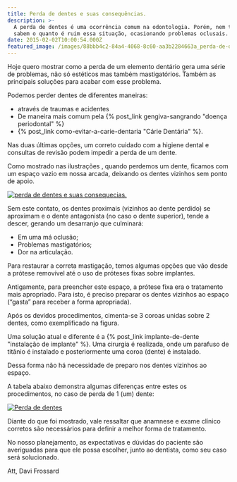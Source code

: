 ```yaml
---
title: Perda de dentes e suas consequências.
description: >-
  A perda de dentes é uma ocorrência comum na odontologia. Porém, nem todos
  sabem o quanto é ruim essa situação, ocasionando problemas oclusais. Confira.
date: 2015-02-02T10:00:54.000Z
featured_image: /images/88bbb4c2-84a4-4068-8c60-aa3b2284663a_perda-de-dentes1.jpg
---
```


Hoje quero mostrar como a perda de um elemento dentário gera uma série de problemas, não só estéticos mas também mastigatórios. Também as principais soluções para acabar com esse problema. 

Podemos perder dentes de diferentes maneiras: 

* através de traumas e acidentes 
* De maneira mais comum pela {% post_link gengiva-sangrando "doença periodontal" %} 
* {% post_link como-evitar-a-carie-dentaria "Cárie Dentária" %}. 

Nas duas últimas opções, um correto cuidado com a higiene dental e consultas de revisão podem impedir a perda de um dente. 

Como mostrado nas ilustrações , quando perdemos um dente, ficamos com um espaço vazio em nossa arcada, deixando os dentes vizinhos sem ponto de apoio. 

[![perda de dentes e suas consequecias.](/images/79e11d27-5592-4253-b7b1-aa86bc9f19e1_perda-de-dentes-e-suas-consequecias..png)](/images/79e11d27-5592-4253-b7b1-aa86bc9f19e1_perda-de-dentes-e-suas-consequecias..png) 

Sem este contato, os dentes proximais (vizinhos ao dente perdido) se aproximam e o dente antagonista (no caso o dente superior), tende a descer, gerando um desarranjo que culminará:

* Em uma má oclusão; 
* Problemas mastigatórios;
* Dor na articulação. 

Para restaurar a correta mastigação, temos algumas opções que vão desde a prótese removível até o uso de próteses fixas sobre implantes. 

Antigamente, para preencher este espaço, a prótese fixa era o tratamento mais apropriado. Para isto, é preciso preparar os dentes vizinhos ao espaço (“gasta” para receber a forma apropriada). 

Após os devidos procedimentos, cimenta-se 3 coroas unidas sobre 2 dentes, como exemplificado na figura. 

Uma solução atual e diferente é a {% post_link implante-de-dente "instalação de implante" %}. Uma cirurgia é realizada, onde um parafuso de titânio é instalado e posteriormente uma coroa (dente) é instalado. 

Dessa forma não há necessidade de preparo nos dentes vizinhos ao espaço. 

A tabela abaixo demonstra algumas diferenças entre estes os procedimentos, no caso de perda de 1 (um) dente: 

[![Perda de dentes](/images/de8bbb78-68d8-4638-ac1a-d8763083c213_Perda-de-dentes.png)](/images/de8bbb78-68d8-4638-ac1a-d8763083c213_Perda-de-dentes.png)   

Diante do que foi mostrado, vale ressaltar que anamnese e exame clínico corretos são necessários para definir a melhor forma de tratamento. 

No nosso planejamento, as expectativas e dúvidas do paciente são averiguadas para que ele possa escolher, junto ao dentista, como seu caso será solucionado.

Att, 
Davi Frossard
